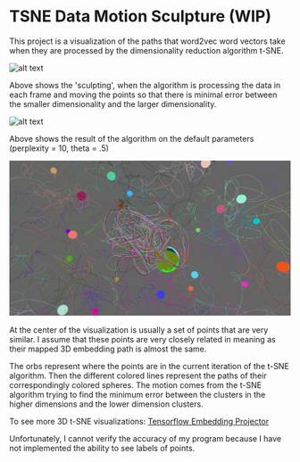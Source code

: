 #  TSNE Data Motion Sculpture (WIP)

This project is a visualization of the paths that word2vec word vectors take when they are processed by the dimensionality reduction algorithm t-SNE.


![alt text](https://github.com/snosenzo/TSNE-MotionSculpture/blob/master/assets/motionsculpt50.gif "Motion Sculpting")

Above shows the 'sculpting', when the algorithm is processing the data in each frame and moving the points so that there is minimal error between the smaller dimensionality and the larger dimensionality.

![alt text](https://github.com/snosenzo/TSNE-MotionSculpture/blob/master/assets/outsmallerv1.gif "Exploring Animations")

Above shows the result of the algorithm on the default parameters (perplexity = 10, theta = .5)

![alt text](https://github.com/snosenzo/TSNE-MotionSculpture/blob/master/assets/centertsnefin.png "Center of visualization")

At the center of the visualization is usually a set of points that are very similar. I assume that these points are very closely related in meaning as their mapped 3D embedding path is almost the same.

The orbs represent where the points are in the current iteration of the t-SNE algorithm. Then the different colored lines represent the paths of their correspondingly colored spheres. The motion comes from the t-SNE algorithm trying to find the minimum error between the clusters in the higher dimensions and the lower dimension clusters.

To see more 3D t-SNE visualizations: [Tensorflow Embedding Projector](https://projector.tensorflow.org/)

Unfortunately, I cannot verify the accuracy of my program because I have not implemented the ability to see labels of points.

 

 
